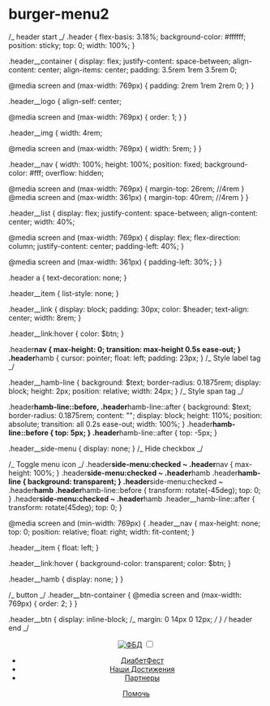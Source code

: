 # burger-menu2

/_ header start _/
.header {
flex-basis: 3.18%;
background-color: #ffffff;
position: sticky;
top: 0;
width: 100%;
}

.header\_\_container {
display: flex;
justify-content: space-between;
align-content: center;
align-items: center;
padding: 3.5rem 1rem 3.5rem 0;

@media screen and (max-width: 769px) {
padding: 2rem 1rem 2rem 0;
}
}

.header\_\_logo {
align-self: center;

@media screen and (max-width: 769px) {
order: 1;
}
}

.header\_\_img {
width: 4rem;

@media screen and (max-width: 769px) {
width: 5rem;
}
}

.header\_\_nav {
width: 100%;
height: 100%;
position: fixed;
background-color: #fff;
overflow: hidden;

@media screen and (max-width: 769px) {
margin-top: 26rem; //4rem
}
@media screen and (max-width: 361px) {
margin-top: 40rem; //4rem
}
}

.header\_\_list {
display: flex;
justify-content: space-between;
align-content: center;
width: 40%;

@media screen and (max-width: 769px) {
display: flex;
flex-direction: column;
justify-content: center;
padding-left: 40%;
}

@media screen and (max-width: 361px) {
padding-left: 30%;
}
}

.header a {
text-decoration: none;
}

.header\_\_item {
list-style: none;
}

.header\_\_link {
display: block;
padding: 30px;
color: $header;
text-align: center;
width: 8rem;
}

.header\_\_link:hover {
color: $btn;
}

.header**nav {
max-height: 0;
transition: max-height 0.5s ease-out;
}
.header**hamb {
cursor: pointer;
float: left;
padding: 23px;
} /_ Style label tag _/

.header\_\_hamb-line {
background: $text;
border-radius: 0.1875rem;
display: block;
height: 2px;
position: relative;
width: 24px;
} /_ Style span tag _/

.header**hamb-line::before,
.header**hamb-line::after {
background: $text;
border-radius: 0.1875rem;
content: "";
display: block;
height: 110%;
position: absolute;
transition: all 0.2s ease-out;
width: 100%;
}
.header**hamb-line::before {
top: 5px;
}
.header**hamb-line::after {
top: -5px;
}

.header\_\_side-menu {
display: none;
} /_ Hide checkbox _/

/_ Toggle menu icon _/
.header**side-menu:checked ~ .header**nav {
max-height: 100%;
}
.header**side-menu:checked ~ .header**hamb .header**hamb-line {
background: transparent;
}
.header**side-menu:checked ~ .header**hamb .header**hamb-line::before {
transform: rotate(-45deg);
top: 0;
}
.header**side-menu:checked ~ .header**hamb .header\_\_hamb-line::after {
transform: rotate(45deg);
top: 0;
}

@media screen and (min-width: 769px) {
.header\_\_nav {
max-height: none;
top: 0;
position: relative;
float: right;
width: fit-content;
}

.header\_\_item {
float: left;
}

.header\_\_link:hover {
background-color: transparent;
color: $btn;
}

.header\_\_hamb {
display: none;
}
}

/_ button _/
.header\_\_btn-container {
@media screen and (max-width: 769px) {
order: 2;
}
}

.header\_\_btn {
display: inline-block;
/_ margin: 0 14px 0 12px; _/
}
/_ header end _/

<header class="header">
      <div class="header__container container">
        <!-- logo -->
        <a href="#" class="header__logo"
          ><img
            src="./assets/images/logo-mob.jpg"
            class="header__img"
            alt="ФБД"
        /></a>
        <!-- hamburger icon -->
        <input class="header__side-menu" type="checkbox" id="side-menu" />
        <label class="header__hamb" for="side-menu"
          ><span class="header__hamb-line"></span
        ></label>
        <!-- menu -->
        <nav class="header__nav">
          <ul class="header__list">
            <li class="header__item">
              <a href="#" class="header__link">ДиабетФест</a>
            </li>
            <li class="header__item">
              <a href="#" class="header__link">Наши Достижения</a>
            </li>
            <li class="header__item">
              <a href="#" class="header__link">Партнеры</a>
            </li>
          </ul>
        </nav>
        <div class="header__btn-container">
          <div class="header__btn">
            <a href="#" class="header__btn-link button">Помочь</a>
          </div>
        </div>
      </div>
    </header>